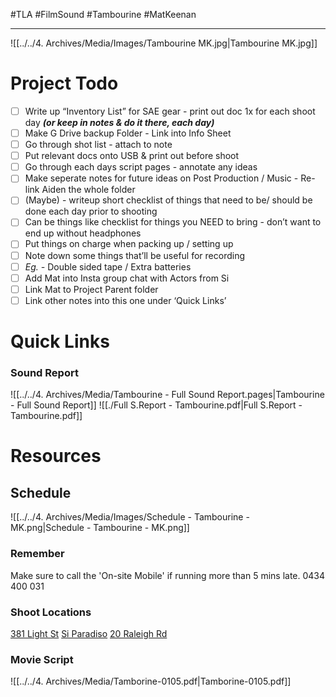 #TLA #FilmSound #Tambourine #MatKeenan
- - -
![[../../4. Archives/Media/Images/Tambourine MK.jpg|Tambourine MK.jpg]]
# Project Todo

- [ ] Write up “Inventory List” for SAE gear - print out doc 1x for each shoot day **_(or keep in notes & do it there, each day)_**
- [ ] Make G Drive backup Folder - Link into Info Sheet
- [ ] Go through shot list - attach to note
- [ ] Put relevant docs onto USB & print out before shoot
- [ ] Go through each days script pages - annotate any ideas
- [ ] Make seperate notes for future ideas on Post Production / Music - Re-link Aiden the whole folder
- [ ] (Maybe) - writeup short checklist of things that need to be/ should be done each day prior to shooting
- [ ] Can be things like checklist for things you NEED to bring - don’t want to end up without headphones
- [ ] Put things on charge when packing up / setting up
- [ ] Note down some things that’ll be useful for recording 
- [ ] _Eg. -_ Double sided tape / Extra batteries
- [ ] Add Mat into Insta group chat with Actors from Si 
- [ ] Link Mat to Project Parent folder
- [ ] Link other notes into this one under ‘Quick Links’

# Quick Links
### Sound Report
![[../../4. Archives/Media/Tambourine - Full Sound Report.pages|Tambourine - Full Sound Report]]
![[./Full S.Report - Tambourine.pdf|Full S.Report - Tambourine.pdf]]



# Resources

## Schedule
![[../../4. Archives/Media/Images/Schedule - Tambourine - MK.png|Schedule - Tambourine - MK.png]]

### Remember
Make sure to call the 'On-site Mobile' if running more than 5 mins late.
0434 400 031

### Shoot Locations
[381 Light St](https://maps.apple.com/?address=381%20Light%20St,%20Dianella%20WA%206059,%20Australia&ll=-31.896290,115.888430&q=381%20Light%20St)
[Si Paradiso](https://maps.apple.com/?address=446%20Beaufort%20St,%20Highgate,%20Perth%20WA%206003,%20Australia&auid=17004804681718241353&ll=-31.940304,115.868886&lsp=9902&q=Si%20Paradiso)
[20 Raleigh Rd](https://maps.apple.com/?address=20%20Raleigh%20Rd,%20Bayswater%20WA%206053,%20Australia&ll=-31.914500,115.916730&q=20%20Raleigh%20Rd)

### Movie Script
![[../../4. Archives/Media/Tamborine-0105.pdf|Tamborine-0105.pdf]]
